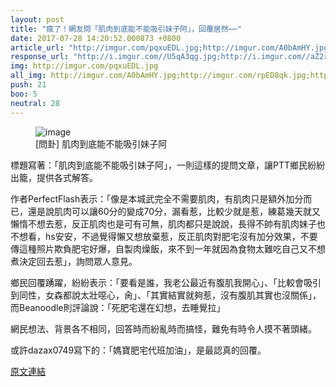 ```yaml
---
layout: post
title: "瘋了！網友問「肌肉到底能不能吸引妹子阿」，回覆居然⋯⋯"
date: 2017-07-28 14:20:52.000873 +0800
article_url: "http://imgur.com/pqxuEDL.jpg;http://imgur.com/A0bAmHY.jpg;http://imgur.com/rpED8qk.jpg;http://imgur.com/dKRjTlZ.jpg;http://imgur.com/ocdVYEO.jpg;http://imgur.com/TEtE4pr.jpg;http://imgur.com/S8kCFX3.jpg;http://i.imgur.com/xGtfiLd.jpg;http://imgur.com/MHMXm5N.jpg"
response_url: "http://i.imgur.com//U5qA3qg.jpg;http://i.imgur.com//aZ2rwCQ.jpg;http://i.imgur.com//v8dE2Yo.jpg"
img: http://imgur.com/pqxuEDL.jpg
all_img: http://imgur.com/A0bAmHY.jpg;http://imgur.com/rpED8qk.jpg;http://imgur.com/dKRjTlZ.jpg;http://imgur.com/ocdVYEO.jpg;http://imgur.com/TEtE4pr.jpg;http://imgur.com/S8kCFX3.jpg;http://i.imgur.com/xGtfiLd.jpg;http://imgur.com/MHMXm5N.jpg;http://i.imgur.com//U5qA3qg.jpg;http://i.imgur.com//aZ2rwCQ.jpg;http://i.imgur.com//v8dE2Yo.jpg
push: 21
boo: 5
neutral: 28
---
```


<figure>
<img src="http://imgur.com/pqxuEDL.jpg" alt="image">
<figcaption>
[問卦] 肌肉到底能不能吸引妹子阿
</figcaption>
</figure>



標題寫著：「肌肉到底能不能吸引妹子阿」，一則這樣的提問文章，讓PTT鄉民紛紛出籠，提供各式解答。

作者PerfectFlash表示：「像是本城武完全不需要肌肉，有肌肉只是額外加分而已，還是說肌肉可以讓60分的變成70分，漏看惹，比較少就是惹，練葛幾天就又懶惰不想去惹，反正肌肉也是可有可無，肌肉都只是說說，長得不帥有肌肉妹子也不想看，hs安安，不過覺得懶又想放棄惹，反正肌肉對肥宅沒有加分效果，不要傳這種照片欺負肥宅好爆，自製肉燥飯，來不到一年就因為食物太難吃自己又不想煮決定回去惹」，詢問眾人意見。

鄉民回覆踴躍，紛紛表示：「要看是誰，我老公最近有腹肌我開心」、「比較會吸引到同性，女森都說太壯噁心，肏」、「其實結實就夠惹，沒有腹肌其實也沒關係」，而Beanoodle則評論說：「死肥宅還在幻想，去睡覺拉」

網民想法、背景各不相同，回答時而紛亂時而搞怪，難免有時令人摸不著頭緒。

或許dazax0749寫下的：「媽寶肥宅代班加油」，是最認真的回覆。

<a href = "https://www.ptt.cc/bbs/Gossiping/M.1501183790.A.CFA.html">原文連結</a>

